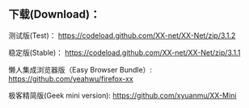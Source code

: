 
## 下载(Download)：
测试版(Test)：
https://codeload.github.com/XX-net/XX-Net/zip/3.1.2

稳定版(Stable)：
https://codeload.github.com/XX-net/XX-Net/zip/3.1.1

懒人集成浏览器版（Easy Browser Bundle）:
https://github.com/yeahwu/firefox-xx

极客精简版(Geek mini version):
https://github.com/xyuanmu/XX-Mini
